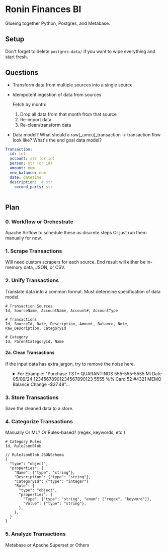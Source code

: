 # Ronin Finances BI

Glueing together Python, Postgres, and Metabase.

## Setup

Don't forget to delete `postgres-data/` if you want to wipe everything and start fresh.



## Questions

- Transform data from multiple sources into a single source

- Idempotent ingestion of data from sources

  Fetch by month:
    1. Drop all data from that month from that source
    2. Re-import data
    3. Re-clean/transform data

- Data model? What should a raw[_umcu]_transaction -> transaction flow look like? What's the end goal data model?
```yml
Transaction:
  id: int
  account: str (or id)
  person: str (or id)
  amount: num
  new_balance: num
  date: datetime
  description:  # str
    second_party: str
    
```


## Plan


### 0. Workflow or Orchestrate
Apache Airflow to schedule these as discrete steps
Or just run them manually for now.


### 1. Scrape Transactions
Will need custom scrapers for each source.
End result will either be in-memory data, JSON, or CSV.


### 2. Unify Transactions
Translate data into a common format.
Must determine specification of data model.

```csv
# Transaction Sources
Id, SourceName, AccountName, Account#, AccountType
```

```csv
# Transactions
Id, SourceId, Date, Description, Amount, Balance, Note, Raw_Description, CategoryId
```

```csv
# Category
Id, ParentCategoryId, Name
```


#### 2a. Clean Transactions
If the input data has extra jargon, try to remove the noise here.
<ul>
  <details>
    <summary>
    For Example: "Purchase TST* QUARANTINOS 555-555-5555 MI Date 05/06/24 12345678901234567890123 5555 %% Card 52 #4321 MEMO Balance Change -$37.48"...
    </summary>

    ...Should be reduced to something like "Purchase TST* QUARANTINOS 555-555-5555 MI"

    * Date is already tracked in `"Date"` column
    * Long numbers are not relevant (What are they?)
    * Card Info should not be duplicated on each transaction.
      * This info could be stored more efficiently in a separate account/card info table.
    * Balance Change is already tracked in `"Amount"` column
  </details>
</ul>


### 3. Store Transactions
Save the cleaned data to a store.


### 4. Categorize Transactions
Manually
Or ML?
Or Rules-based? (regex, keywords, etc.)


```csv
# Category Rules
Id, RuleJsonBlob
```

```json-schema
// RuleJsonBlob JSONSchema
{
  "type": "object",
  "properties": {
    "Name": {"type": "string"},
    "Description": {"type": "string"},
    "CategoryId": {"type": "integer"}
    "Rule": {
      "type": "object",
      "properties": {
        "Type": {"type": "string", "enum": ["regex", "keyword"]},
        "Value": {"type": "string"},
      },
    },
  }
}
```


### 5. Analyze Transactions
Metabase or Apache Superset or Others

